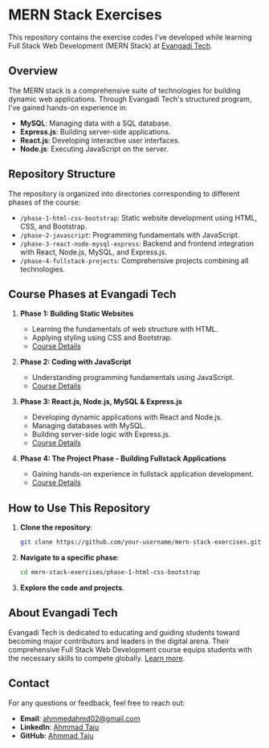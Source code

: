 
# MERN Stack Exercises

This repository contains the exercise codes I've developed while learning Full Stack Web Development (MERN Stack) at [Evangadi Tech](https://evangadi.com).

## Overview

The MERN stack is a comprehensive suite of technologies for building dynamic web applications. Through Evangadi Tech's structured program, I've gained hands-on experience in:

- **MySQL**: Managing data with a SQL database.
- **Express.js**: Building server-side applications.
- **React.js**: Developing interactive user interfaces.
- **Node.js**: Executing JavaScript on the server.

## Repository Structure

The repository is organized into directories corresponding to different phases of the course:

- `/phase-1-html-css-bootstrap`: Static website development using HTML, CSS, and Bootstrap.
- `/phase-2-javascript`: Programming fundamentals with JavaScript.
- `/phase-3-react-node-mysql-express`: Backend and frontend integration with React, Node.js, MySQL, and Express.js.
- `/phase-4-fullstack-projects`: Comprehensive projects combining all technologies.

## Course Phases at Evangadi Tech

1. **Phase 1: Building Static Websites**
   - Learning the fundamentals of web structure with HTML.
   - Applying styling using CSS and Bootstrap.
   - [Course Details](https://evangadi.com)

2. **Phase 2: Coding with JavaScript**
   - Understanding programming fundamentals using JavaScript.
   - [Course Details](https://evangadi.com)

3. **Phase 3: React.js, Node.js, MySQL & Express.js**
   - Developing dynamic applications with React and Node.js.
   - Managing databases with MySQL.
   - Building server-side logic with Express.js.
   - [Course Details](https://evangadi.com)

4. **Phase 4: The Project Phase - Building Fullstack Applications**
   - Gaining hands-on experience in fullstack application development.
   - [Course Details](https://evangadi.com)

## How to Use This Repository

1. **Clone the repository**:
   ```bash
   git clone https://github.com/your-username/mern-stack-exercises.git
   ```

2. **Navigate to a specific phase**:
   ```bash
   cd mern-stack-exercises/phase-1-html-css-bootstrap
   ```
3. **Explore the code and projects**.

## About Evangadi Tech

Evangadi Tech is dedicated to educating and guiding students toward becoming major contributors and leaders in the digital arena. Their comprehensive Full Stack Web Development course equips students with the necessary skills to compete globally. [Learn more](https://evangadi.com).

## Contact

For any questions or feedback, feel free to reach out:

- **Email**: [ahmmedahmd02@gmail.com](mailto:ahmmedahmd02@gmail.com)
- **LinkedIn**: [Ahmmad Taju](https://www.linkedin.com/in/ahmmad-taju-4781482a6)
- **GitHub**: [Ahmmad Taju](https://github.com/ahmedtaju)

